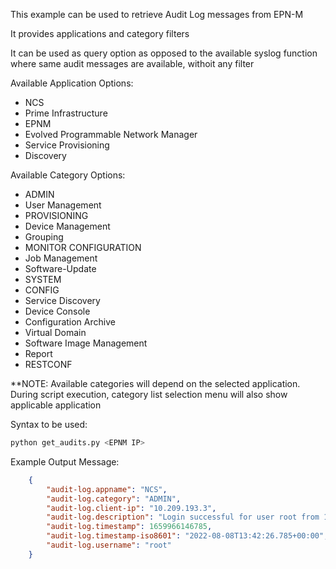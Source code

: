 This example can be used to retrieve Audit Log messages from EPN-M

It provides applications and category filters

It can be used as query option as opposed to the available syslog function where same audit messages are available, withoit any filter

Available Application Options:

   - NCS
   - Prime Infrastructure
   - EPNM
   - Evolved Programmable Network Manager
   - Service Provisioning
   - Discovery

Available Category Options:

   - ADMIN
   - User Management			   
   - PROVISIONING
   - Device Management
   - Grouping
   - MONITOR CONFIGURATION
   - Job Management
   - Software-Update			
   - SYSTEM
   - CONFIG
   - Service Discovery
   - Device Console	
   - Configuration Archive
   - Virtual Domain
   - Software Image Management
   - Report				 
   - RESTCONF

**NOTE: Available categories will depend on the selected application. 
During script execution, category list selection menu will also show applicable application

Syntax to be used:
```python
python get_audits.py <EPNM IP>
```

Example Output Message:
```json
    {
        "audit-log.appname": "NCS",
        "audit-log.category": "ADMIN",
        "audit-log.client-ip": "10.209.193.3",
        "audit-log.description": "Login successful for user root from 10.209.193.3",
        "audit-log.timestamp": 1659966146785,
        "audit-log.timestamp-iso8601": "2022-08-08T13:42:26.785+00:00",
        "audit-log.username": "root"
    }
```